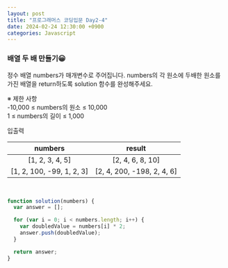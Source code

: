 ```yaml
---
layout: post
title: "프로그래머스 코딩입문 Day2-4"
date: 2024-02-24 12:30:00 +0900
categories: Javascript
---
```


### 배열 두 배 만들기😀

정수 배열 numbers가 매개변수로 주어집니다. numbers의 각 원소에 두배한 원소를 가진 배열을 return하도록 solution 함수를 완성해주세요.<br>

※ 제한 사항<br>
-10,000 ≤ numbers의 원소 ≤ 10,000<br>
1 ≤ numbers의 길이 ≤ 1,000<br>

입출력 <br>

|          numbers          |           result           |
| :-----------------------: | :------------------------: |
|      [1, 2, 3, 4, 5]      |      [2, 4, 6, 8, 10]      |
| [1, 2, 100, -99, 1, 2, 3] | [2, 4, 200, -198, 2, 4, 6] |

<br>

```javascript
function solution(numbers) {
  var answer = [];

  for (var i = 0; i < numbers.length; i++) {
    var doubledValue = numbers[i] * 2;
    answer.push(doubledValue);
  }

  return answer;
}
```
